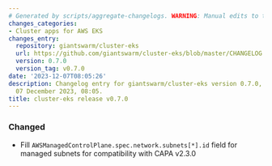 ```yaml
---
# Generated by scripts/aggregate-changelogs. WARNING: Manual edits to this files will be overwritten.
changes_categories:
- Cluster apps for AWS EKS
changes_entry:
  repository: giantswarm/cluster-eks
  url: https://github.com/giantswarm/cluster-eks/blob/master/CHANGELOG.md#070---2023-12-06
  version: 0.7.0
  version_tag: v0.7.0
date: '2023-12-07T08:05:26'
description: Changelog entry for giantswarm/cluster-eks version 0.7.0, published on
  07 December 2023, 08:05.
title: cluster-eks release v0.7.0
---
```


### Changed
- Fill `AWSManagedControlPlane.spec.network.subnets[*].id` field for managed subnets for compatibility with CAPA v2.3.0
